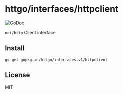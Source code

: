 # httgo/interfaces/httpclient

[![GoDoc](https://godoc.org/gopkg.in/httgo/interfaces.v1/httpclient?status.svg)](http://godoc.org/gopkg.in/httgo/interfaces.v1/httpclient)

`net/http` Client interface

## Install

    go get gopkg.in/httgo/interfaces.v1/httpclient

## License

MIT
